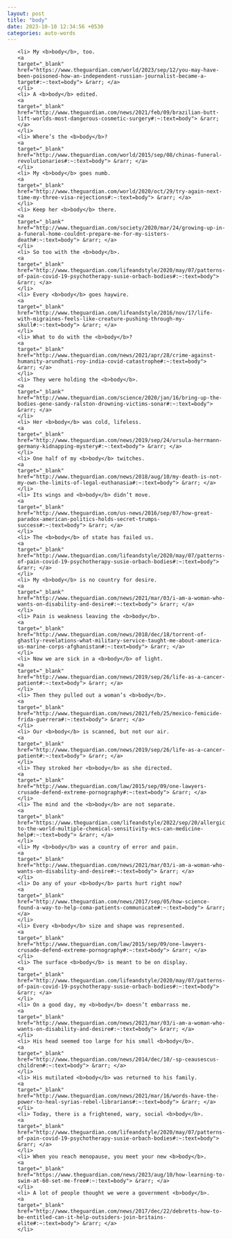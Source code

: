 ```yaml
---
layout: post
title: "body"
date: 2023-10-10 12:34:56 +0530
categories: auto-words
---
```

<ol>

    <li> My <b>body</b>, too.
    <a 
    target="_blank" 
    href="https://www.theguardian.com/world/2023/sep/12/you-may-have-been-poisoned-how-an-independent-russian-journalist-became-a-target#:~:text=body"> &rarr; </a>
    </li>
    <li> A <b>body</b> edited.
    <a 
    target="_blank" 
    href="http://www.theguardian.com/news/2021/feb/09/brazilian-butt-lift-worlds-most-dangerous-cosmetic-surgery#:~:text=body"> &rarr; </a>
    </li>
    <li> Where’s the <b>body</b>?
    <a 
    target="_blank" 
    href="http://www.theguardian.com/world/2015/sep/08/chinas-funeral-revolutionaries#:~:text=body"> &rarr; </a>
    </li>
    <li> My <b>body</b> goes numb.
    <a 
    target="_blank" 
    href="http://www.theguardian.com/world/2020/oct/29/try-again-next-time-my-three-visa-rejections#:~:text=body"> &rarr; </a>
    </li>
    <li> Keep her <b>body</b> there.
    <a 
    target="_blank" 
    href="http://www.theguardian.com/society/2020/mar/24/growing-up-in-a-funeral-home-couldnt-prepare-me-for-my-sisters-death#:~:text=body"> &rarr; </a>
    </li>
    <li> So too with the <b>body</b>.
    <a 
    target="_blank" 
    href="http://www.theguardian.com/lifeandstyle/2020/may/07/patterns-of-pain-covid-19-psychotherapy-susie-orbach-bodies#:~:text=body"> &rarr; </a>
    </li>
    <li> Every <b>body</b> goes haywire.
    <a 
    target="_blank" 
    href="http://www.theguardian.com/lifeandstyle/2016/nov/17/life-with-migraines-feels-like-creature-pushing-through-my-skull#:~:text=body"> &rarr; </a>
    </li>
    <li> What to do with the <b>body</b>?
    <a 
    target="_blank" 
    href="http://www.theguardian.com/news/2021/apr/28/crime-against-humanity-arundhati-roy-india-covid-catastrophe#:~:text=body"> &rarr; </a>
    </li>
    <li> They were holding the <b>body</b>.
    <a 
    target="_blank" 
    href="http://www.theguardian.com/science/2020/jan/16/bring-up-the-bodies-gene-sandy-ralston-drowning-victims-sonar#:~:text=body"> &rarr; </a>
    </li>
    <li> Her <b>body</b> was cold, lifeless.
    <a 
    target="_blank" 
    href="http://www.theguardian.com/news/2019/sep/24/ursula-herrmann-germany-kidnapping-mystery#:~:text=body"> &rarr; </a>
    </li>
    <li> One half of my <b>body</b> twitches.
    <a 
    target="_blank" 
    href="http://www.theguardian.com/news/2018/aug/10/my-death-is-not-my-own-the-limits-of-legal-euthanasia#:~:text=body"> &rarr; </a>
    </li>
    <li> Its wings and <b>body</b> didn’t move.
    <a 
    target="_blank" 
    href="http://www.theguardian.com/us-news/2016/sep/07/how-great-paradox-american-politics-holds-secret-trumps-success#:~:text=body"> &rarr; </a>
    </li>
    <li> The <b>body</b> of state has failed us.
    <a 
    target="_blank" 
    href="http://www.theguardian.com/lifeandstyle/2020/may/07/patterns-of-pain-covid-19-psychotherapy-susie-orbach-bodies#:~:text=body"> &rarr; </a>
    </li>
    <li> My <b>body</b> is no country for desire.
    <a 
    target="_blank" 
    href="http://www.theguardian.com/news/2021/mar/03/i-am-a-woman-who-wants-on-disability-and-desire#:~:text=body"> &rarr; </a>
    </li>
    <li> Pain is weakness leaving the <b>body</b>.
    <a 
    target="_blank" 
    href="http://www.theguardian.com/news/2018/dec/18/torrent-of-ghastly-revelations-what-military-service-taught-me-about-america-us-marine-corps-afghanistan#:~:text=body"> &rarr; </a>
    </li>
    <li> Now we are sick in a <b>body</b> of light.
    <a 
    target="_blank" 
    href="http://www.theguardian.com/news/2019/sep/26/life-as-a-cancer-patient#:~:text=body"> &rarr; </a>
    </li>
    <li> Then they pulled out a woman’s <b>body</b>.
    <a 
    target="_blank" 
    href="http://www.theguardian.com/news/2021/feb/25/mexico-femicide-frida-guerrera#:~:text=body"> &rarr; </a>
    </li>
    <li> Our <b>body</b> is scanned, but not our air.
    <a 
    target="_blank" 
    href="http://www.theguardian.com/news/2019/sep/26/life-as-a-cancer-patient#:~:text=body"> &rarr; </a>
    </li>
    <li> They stroked her <b>body</b> as she directed.
    <a 
    target="_blank" 
    href="http://www.theguardian.com/law/2015/sep/09/one-lawyers-crusade-defend-extreme-pornography#:~:text=body"> &rarr; </a>
    </li>
    <li> The mind and the <b>body</b> are not separate.
    <a 
    target="_blank" 
    href="https://www.theguardian.com/lifeandstyle/2022/sep/20/allergic-to-the-world-multiple-chemical-sensitivity-mcs-can-medicine-help#:~:text=body"> &rarr; </a>
    </li>
    <li> My <b>body</b> was a country of error and pain.
    <a 
    target="_blank" 
    href="http://www.theguardian.com/news/2021/mar/03/i-am-a-woman-who-wants-on-disability-and-desire#:~:text=body"> &rarr; </a>
    </li>
    <li> Do any of your <b>body</b> parts hurt right now?
    <a 
    target="_blank" 
    href="http://www.theguardian.com/news/2017/sep/05/how-science-found-a-way-to-help-coma-patients-communicate#:~:text=body"> &rarr; </a>
    </li>
    <li> Every <b>body</b> size and shape was represented.
    <a 
    target="_blank" 
    href="http://www.theguardian.com/law/2015/sep/09/one-lawyers-crusade-defend-extreme-pornography#:~:text=body"> &rarr; </a>
    </li>
    <li> The surface <b>body</b> is meant to be on display.
    <a 
    target="_blank" 
    href="http://www.theguardian.com/lifeandstyle/2020/may/07/patterns-of-pain-covid-19-psychotherapy-susie-orbach-bodies#:~:text=body"> &rarr; </a>
    </li>
    <li> On a good day, my <b>body</b> doesn’t embarrass me.
    <a 
    target="_blank" 
    href="http://www.theguardian.com/news/2021/mar/03/i-am-a-woman-who-wants-on-disability-and-desire#:~:text=body"> &rarr; </a>
    </li>
    <li> His head seemed too large for his small <b>body</b>.
    <a 
    target="_blank" 
    href="http://www.theguardian.com/news/2014/dec/10/-sp-ceausescus-children#:~:text=body"> &rarr; </a>
    </li>
    <li> His mutilated <b>body</b> was returned to his family.
    <a 
    target="_blank" 
    href="http://www.theguardian.com/news/2021/mar/16/words-have-the-power-to-heal-syrias-rebel-librarians#:~:text=body"> &rarr; </a>
    </li>
    <li> Today, there is a frightened, wary, social <b>body</b>.
    <a 
    target="_blank" 
    href="http://www.theguardian.com/lifeandstyle/2020/may/07/patterns-of-pain-covid-19-psychotherapy-susie-orbach-bodies#:~:text=body"> &rarr; </a>
    </li>
    <li> When you reach menopause, you meet your new <b>body</b>.
    <a 
    target="_blank" 
    href="https://www.theguardian.com/news/2023/aug/10/how-learning-to-swim-at-60-set-me-free#:~:text=body"> &rarr; </a>
    </li>
    <li> A lot of people thought we were a government <b>body</b>.
    <a 
    target="_blank" 
    href="http://www.theguardian.com/news/2017/dec/22/debretts-how-to-be-entitled-can-it-help-outsiders-join-britains-elite#:~:text=body"> &rarr; </a>
    </li>